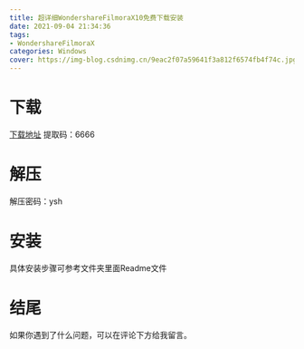 ```yaml
---
title: 超详细WondershareFilmoraX10免费下载安装
date: 2021-09-04 21:34:36
tags:
- WondershareFilmoraX
categories: Windows
cover: https://img-blog.csdnimg.cn/9eac2f07a59641f3a812f6574fb4f74c.jpg
---
```


# 下载
[下载地址](https://pan.baidu.com/s/1ydk7Qfu8Eayd6GRZ3GxE8w)
提取码：6666

# 解压
解压密码：ysh

# 安装
具体安装步骤可参考文件夹里面Readme文件

# 结尾
如果你遇到了什么问题，可以在评论下方给我留言。









